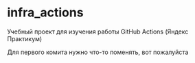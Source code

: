 # infra_actions
Учебный проект для изучения работы GitHub Actions (Яндекс Практикум)

Для первого комита нужно что-то поменять, вот пожалуйста
